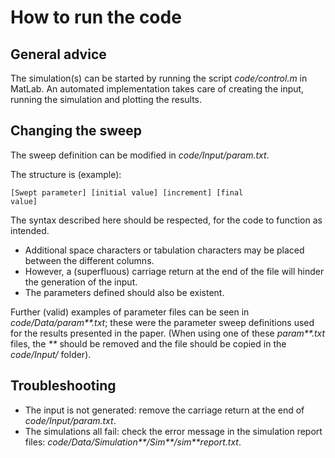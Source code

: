 # How to run the code

## General advice
The simulation(s) can be started by running the script _code/control.m_ in MatLab.
An automated implementation takes care of creating the input, running the simulation and plotting the results.


## Changing the sweep
The sweep definition can be modified in _code/Input/param.txt_.

The structure is (example):

 <code>[Swept parameter] [initial value] [increment] [final value]</code>

 
The syntax described here should be respected, for the code to function as intended.

- Additional space characters or tabulation characters may be placed between the different columns.
- However, a (superfluous) carriage return at the end of the file will hinder the generation of the input.
- The parameters defined should also be existent.

Further (valid) examples of parameter files can be seen in _code/Data/param**.txt_; these were the parameter sweep definitions used
for the results presented in the paper.
(When using one of these _param**.txt_ files, the _**_ should be removed and the file should be copied in the _code/Input/_ folder).

## Troubleshooting
- The input is not generated: remove the carriage return at the end of _code/Input/param.txt_.
- The simulations all fail: check the error message in the simulation report files: _code/Data/Simulation**/Sim**/sim**report.txt_.